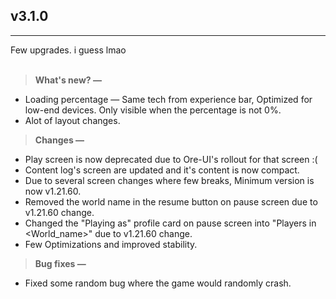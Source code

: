 ## v3.1.0
---
Few upgrades. i guess lmao<br><br>
> **What's new? —**
- Loading percentage — Same tech from experience bar, Optimized for low-end devices. Only visible when the percentage is not 0%.
- Alot of layout changes.

> **Changes —**
- Play screen is now deprecated due to Ore-UI's rollout for that screen :(
- Content log's screen are updated and it's content is now compact.
- Due to several screen changes where few breaks, Minimum version is now v1.21.60.
- Removed the world name in the resume button on pause screen due to v1.21.60 change.
- Changed the "Playing as" profile card on pause screen into "Players in <World_name>" due to v1.21.60 change.
- Few Optimizations and improved stability.

> **Bug fixes —**
- Fixed some random bug where the game would randomly crash.